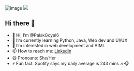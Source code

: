 ![image](https://github.com/user-attachments/assets/257f2fe3-cb29-420a-ac51-06042a7df10a)
![](https://komarev.com/ghpvc/?username=PalakGoyal6&style=flat-square)
 ## Hi there 👋
 
- 👋 Hi, I’m @PalakGoyal6 
- 🌱 I’m currently learning Python, Java, Web dev and UI/UX 
- 👀 I’m interested in web development and AIML 
- 📫 How to reach me: <a href="https://www.linkedin.com/in/palakgoyal2006/">Linkedin</a>
- 😄 Pronouns: She/Her
- ⚡ Fun fact: Spotify says my daily average is 243 mins ♬🎧  
